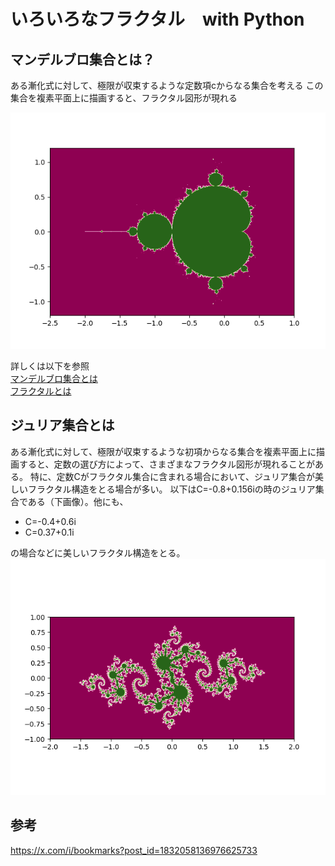 # いろいろなフラクタル　with Python

## マンデルブロ集合とは？
ある漸化式に対して、極限が収束するような定数項cからなる集合を考える
この集合を複素平面上に描画すると、フラクタル図形が現れる

![](./mandelbrot_step1000.png)

詳しくは以下を参照\
[マンデルブロ集合とは](https://en.wikipedia.org/wiki/Mandelbrot_set)\
[フラクタルとは](https://en.wikipedia.org/wiki/Fractal)


## ジュリア集合とは
ある漸化式に対して、極限が収束するような初項からなる集合を複素平面上に描画すると、定数の選び方によって、さまざまなフラクタル図形が現れることがある。
特に、定数Cがフラクタル集合に含まれる場合において、ジュリア集合が美しいフラクタル構造をとる場合が多い。
以下はC=-0.8+0.156iの時のジュリア集合である（下画像）。他にも、
- C=-0.4+0.6i
- C=0.37+0.1i

の場合などに美しいフラクタル構造をとる。
![](./julia_step1000.png)



## 参考
https://x.com/i/bookmarks?post_id=1832058136976625733